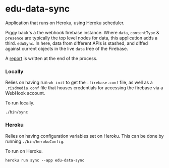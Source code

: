 # edu-data-sync

Application that runs on Heroku, using Heroku scheduler.

Piggy back's a the webhook firebase instance. Where `data`, `contentType` & `presence` are typically the top level nodes for data, this application adds a third. `eduSync`. In here, data from different APIs is stashed, and diffed against current objects in the live `data` tree of the Firebase.

A [report](http://edu-data-sync-report.s3-website-us-east-1.amazonaws.com/index.html) is written at the end of the process.

### Locally

Relies on having run `wh init` to get the `.firebase.conf` file, as well as a `.risdmedia.conf` file that houses credentials for accessing the firebase via a WebHook account.

To run locally.

`./bin/sync`


### Heroku

Relies on having configuration variables set on Heroku. This can be done by running `./bin/herokuConfig`.

To run on Heroku.

`heroku run sync --app edu-data-sync`
